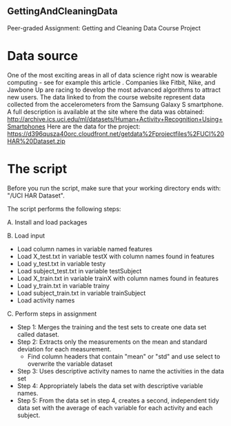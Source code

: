 ## GettingAndCleaningData
Peer-graded Assignment: Getting and Cleaning Data Course Project

# Data source
One of the most exciting areas in all of data science right now is wearable computing - see for example this article . Companies like Fitbit, Nike, and Jawbone Up are racing to develop the most advanced algorithms to attract new users. The data linked to from the course website represent data collected from the accelerometers from the Samsung Galaxy S smartphone. A full description is available at the site where the data was obtained:
http://archive.ics.uci.edu/ml/datasets/Human+Activity+Recognition+Using+Smartphones
Here are the data for the project:
https://d396qusza40orc.cloudfront.net/getdata%2Fprojectfiles%2FUCI%20HAR%20Dataset.zip

# The script
Before you run the script, make sure that your working directory ends with: "/UCI HAR Dataset". 

The script performs the following steps:

A. Install and load packages 

B. Load input
- Load column names in variable named features
- Load X_test.txt in variable testX with column names found in features
- Load y_test.txt in variable testy
- Load subject_test.txt in variable testSubject
- Load X_train.txt in variable trainX with column names found in features
- Load y_train.txt in variable trainy
- Load subject_train.txt in variable trainSubject
- Load activity names

C. Perform steps in assignment
- Step 1: Merges the training and the test sets to create one data set called dataset.
- Step 2: Extracts only the measurements on the mean and standard deviation for each measurement.
  - Find column headers that contain "mean" or "std" and use select to overwrite the variable dataset
- Step 3: Uses descriptive activity names to name the activities in the data set
- Step 4: Appropriately labels the data set with descriptive variable names.
- Step 5: From the data set in step 4, creates a second, independent tidy data set with the average of each variable for each activity and each subject.

